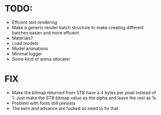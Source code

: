 # TODO:
- Effcient text rendering
- Make a generic render batch structure to make creating different batches easier and more effcient
- Materials? 
- Load models 
- Model animations
- Minimal logger
- Some kind of arena allocater

# FIX 
- Make the bitmap returned from STB have a 4 bytes per pixel instead of 1. Just make the STB bitmap value as the alpha and leave the rest as 1s
- Problem with fonts still presists
- The kern and advance are fucked so need to fix that 

